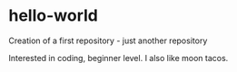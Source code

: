 # hello-world
Creation of a first repository - just another repository

Interested in coding, beginner level.
I also like moon tacos.
